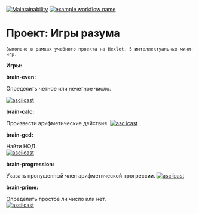 [![Maintainability](https://api.codeclimate.com/v1/badges/a99a88d28ad37a79dbf6/maintainability)](https://codeclimate.com/github/smbartem/first-adaptive) [![example workflow name](https://github.com/smbartem/frontend-project-lvl1/workflows/Node%20CI/badge.svg)](https://github.com/smbartem/frontend-project-lvl1/actions)

__Проект: Игры разума__ 
===========
    Выполено в рамках учебного проекта на Hexlet. 5 интеллектуальных мини-игр.

__Игры:__

  __brain-even:__
  
  Определить четное или нечетное число.   
    
 [![asciicast](https://asciinema.org/a/2ilVt0CzlX46VA54FHqS6YPhy.svg)](https://asciinema.org/a/2ilVt0CzlX46VA54FHqS6YPhy)
    
    
  __brain-calc:__ 
  
  Произвести арифметические действия. 
    [![asciicast](https://asciinema.org/a/8ljCTeN9WgOhmlMQlLYn2F3iY.svg)](https://asciinema.org/a/8ljCTeN9WgOhmlMQlLYn2F3iY)
    
    
  __brain-gcd:__ 
  
  Найти НОД.  
    [![asciicast](https://asciinema.org/a/3NrF0Fhx1r8e0jdYTr976Y9d1.svg)](https://asciinema.org/a/3NrF0Fhx1r8e0jdYTr976Y9d1)
    
    
  __brain-progression:__ 
  
  Указать пропущенный член арифметической прогрессии. 
    [![asciicast](https://asciinema.org/a/SQQ0LivO8aCAa4XbU77osPY2i.svg)](https://asciinema.org/a/SQQ0LivO8aCAa4XbU77osPY2i)
    
    
  __brain-prime:__ 
  
  Определить простое ли число или нет.  
    [![asciicast](https://asciinema.org/a/4Egbj6fIJkxpH5yW3llBTLSWt.svg)](https://asciinema.org/a/4Egbj6fIJkxpH5yW3llBTLSWt)
